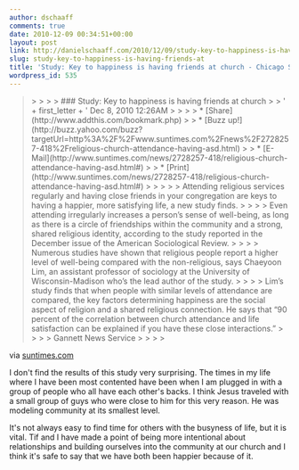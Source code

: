 ```yaml
---
author: dschaaff
comments: true
date: 2010-12-09 00:34:51+00:00
layout: post
link: http://danielschaaff.com/2010/12/09/study-key-to-happiness-is-having-friends-at/
slug: study-key-to-happiness-is-having-friends-at
title: 'Study: Key to happiness is having friends at church - Chicago Sun-Times'
wordpress_id: 535
---
```


<blockquote> 
> 
>  
> 
> ###   Study: Key to happiness is having friends at church    
> 
>        ' + first_letter + '    Dec 8, 2010 12:26AM              
> 
>   		  	 
> 
>   *  [Share](http://www.addthis.com/bookmark.php)
>  	  
>   * [Buzz up!](http://buzz.yahoo.com/buzz?targetUrl=http%3A%2F%2Fwww.suntimes.com%2Fnews%2F2728257-418%2Freligious-church-attendance-having-asd.html)
>  
>   * [E-Mail](http://www.suntimes.com/news/2728257-418/religious-church-attendance-having-asd.html#)
>  
>   * [Print](http://www.suntimes.com/news/2728257-418/religious-church-attendance-having-asd.html#)
>  		
> 
>  				  			        			    
> 
> Attending religious services regularly and having close friends in your congregation are keys to having a happier, more satisfying life, a new study finds. 
> 
>  
> 
> Even attending irregularly increases a person’s sense of well-being, as long as there is a circle of friendships within the community and a strong, shared religious identity, according to the study reported in the December issue of the American Sociological Review. 
> 
>  
> 
> Numerous studies have shown that religious people report a higher level of well-being compared with the non-religious, says Chaeyoon Lim, an assistant professor of sociology at the University of Wisconsin-Madison who’s the lead author of the study. 
> 
>  
> 
> Lim’s study finds that when people with similar levels of attendance are compared, the key factors determining happiness are the social aspect of religion and a shared religious connection. He says that “90 percent of the correlation between church attendance and life satisfaction can be explained if you have these close interactions.”
> 
>  
> 
> Gannett News Service
> 
>    			  			    		  
> 
> </blockquote>

   

via [suntimes.com](http://www.suntimes.com/news/2728257-418/religious-church-attendance-having-asd.html)

I don't find the results of this study very surprising.  The times in my life where I have been most contented have been when I am plugged in with a group of people who all have each other's backs.  I think Jesus traveled with a small group of guys who were close to him for this very reason.  He was modeling community at its smallest level.   

It's not always easy to find time for others with the busyness of life, but it is vital.  Tif and I have made a point of being more intentional about relationships and building ourselves into the community at our church and I think it's safe to say that we have both been happier because of it.
